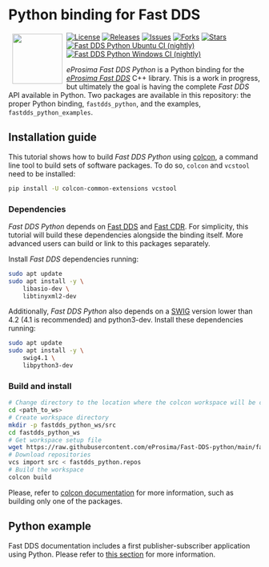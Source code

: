 # Python binding for Fast DDS

<a href="http://www.eprosima.com"><img src="https://encrypted-tbn3.gstatic.com/images?q=tbn:ANd9GcSd0PDlVz1U_7MgdTe0FRIWD0Jc9_YH-gGi0ZpLkr-qgCI6ZEoJZ5GBqQ" align="left" hspace="8" vspace="2" width="100" height="100" ></a>

[![License](https://img.shields.io/github/license/eProsima/Fast-DDS-python.svg)](https://opensource.org/licenses/Apache-2.0)
[![Releases](https://img.shields.io/github/v/release/eProsima/Fast-DDS-python?sort=semver)](https://github.com/eProsima/Fast-DDS-python/releases)
[![Issues](https://img.shields.io/github/issues/eProsima/Fast-DDS-python.svg)](https://github.com/eProsima/Fast-DDS-python/issues)
[![Forks](https://img.shields.io/github/forks/eProsima/Fast-DDS-python.svg)](https://github.com/eProsima/Fast-DDS-python/network/members)
[![Stars](https://img.shields.io/github/stars/eProsima/Fast-DDS-python.svg)](https://github.com/eProsima/Fast-DDS-python/stargazers)
[![Fast DDS Python Ubuntu CI (nightly)](https://github.com/eProsima/Fast-DDS-Python/actions/workflows/nightly-ubuntu-ci.yml/badge.svg)](https://github.com/eProsima/Fast-DDS-Python/actions/workflows/nightly-ubuntu-ci.yml)
[![Fast DDS Python Windows CI (nightly)](https://github.com/eProsima/Fast-DDS-Python/actions/workflows/nightly-windows-ci.yml/badge.svg)](https://github.com/eProsima/Fast-DDS-Python/actions/workflows/nightly-windows-ci.yml)

*eProsima Fast DDS Python* is a Python binding for the [*eProsima Fast DDS*](https://github.com/eProsima/Fast-DDS) C++ library.
This is a work in progress, but ultimately the goal is having the complete *Fast DDS* API available in Python.
Two packages are available in this repository: the proper Python binding, `fastdds_python`, and the examples, `fastdds_python_examples`.

## Installation guide

This tutorial shows how to build *Fast DDS Python* using [colcon](https://colcon.readthedocs.io), a command line tool to build sets of software packages.
To do so, `colcon` and `vcstool` need to be installed:

```bash
pip install -U colcon-common-extensions vcstool
```

### Dependencies

*Fast DDS Python* depends on [Fast DDS](https://github.com/eProsima/Fast-DDS) and [Fast CDR](https://github.com/eProsima/Fast-CDR).
For simplicity, this tutorial will build these dependencies alongside the binding itself.
More advanced users can build or link to this packages separately.

Install *Fast DDS* dependencies running:

```bash
sudo apt update
sudo apt install -y \
    libasio-dev \
    libtinyxml2-dev
```

Additionally, *Fast DDS Python* also depends on a [SWIG](http://www.swig.org/) version lower than 4.2 (4.1 is recommended) and python3-dev. Install these dependencies running:  
```bash
sudo apt update
sudo apt install -y \
    swig4.1 \
    libpython3-dev
```

### Build and install

```bash
# Change directory to the location where the colcon workspace will be created
cd <path_to_ws>
# Create workspace directory
mkdir -p fastdds_python_ws/src
cd fastdds_python_ws
# Get workspace setup file
wget https://raw.githubusercontent.com/eProsima/Fast-DDS-python/main/fastdds_python.repos
# Download repositories
vcs import src < fastdds_python.repos
# Build the workspace
colcon build
```

Please, refer to [colcon documentation](https://colcon.readthedocs.io/en/released/reference/verb/build.html) for more information, such as building only one of the packages.

## Python example

Fast DDS documentation includes a first publisher-subscriber application using Python.
Please refer to [this section](https://fast-dds.docs.eprosima.com/en/latest/fastdds/getting_started/simple_python_app/simple_python_app.html#) for more information.
